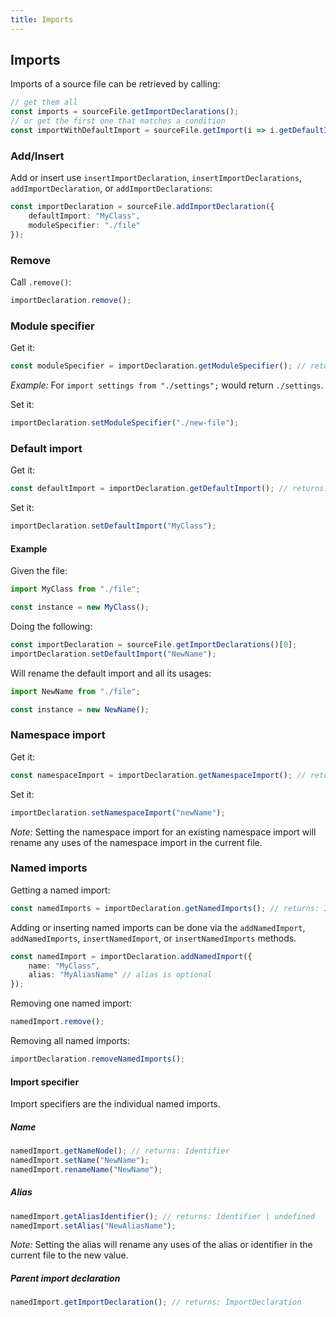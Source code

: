 ```yaml
---
title: Imports
---
```


## Imports

Imports of a source file can be retrieved by calling:

```typescript
// get them all
const imports = sourceFile.getImportDeclarations();
// or get the first one that matches a condition
const importWithDefaultImport = sourceFile.getImport(i => i.getDefaultImport() != null);
```

### Add/Insert

Add or insert use `insertImportDeclaration`, `insertImportDeclarations`, `addImportDeclaration`, or `addImportDeclarations`:

```typescript
const importDeclaration = sourceFile.addImportDeclaration({
    defaultImport: "MyClass",
    moduleSpecifier: "./file"
});
```

### Remove

Call `.remove()`:

```typescript
importDeclaration.remove();
```

### Module specifier

Get it:

```typescript
const moduleSpecifier = importDeclaration.getModuleSpecifier(); // returns: string
```

_Example:_ For `import settings from "./settings";` would return `./settings`.

Set it:

```typescript
importDeclaration.setModuleSpecifier("./new-file");
```

### Default import

Get it:

```typescript
const defaultImport = importDeclaration.getDefaultImport(); // returns: Identifier | undefined
```

Set it:

```typescript
importDeclaration.setDefaultImport("MyClass");
```

#### Example

Given the file:

```typescript
import MyClass from "./file";

const instance = new MyClass();
```

Doing the following:

```typescript
const importDeclaration = sourceFile.getImportDeclarations()[0];
importDeclaration.setDefaultImport("NewName");
````

Will rename the default import and all its usages:

```typescript
import NewName from "./file";

const instance = new NewName();
```

### Namespace import

Get it:

```typescript
const namespaceImport = importDeclaration.getNamespaceImport(); // returns: Identifier | undefined
```

Set it:

```typescript
importDeclaration.setNamespaceImport("newName");
```

_Note:_ Setting the namespace import for an existing namespace import will rename any uses of the namespace import in the current file.

### Named imports

Getting a named import:

```typescript
const namedImports = importDeclaration.getNamedImports(); // returns: ImportSpecifier
```

Adding or inserting named imports can be done via the `addNamedImport`, `addNamedImports`, `insertNamedImport`, or `insertNamedImports` methods.

```typescript
const namedImport = importDeclaration.addNamedImport({
    name: "MyClass",
    alias: "MyAliasName" // alias is optional
});
```

Removing one named import:

```typescript
namedImport.remove();
```

Removing all named imports:

```typescript
importDeclaration.removeNamedImports();
```

#### Import specifier

Import specifiers are the individual named imports.

##### Name

```typescript
namedImport.getNameNode(); // returns: Identifier
namedImport.setName("NewName");
namedImport.renameName("NewName");
```

##### Alias

```typescript
namedImport.getAliasIdentifier(); // returns: Identifier | undefined
namedImport.setAlias("NewAliasName");
```

_Note:_ Setting the alias will rename any uses of the alias or identifier in the current file to the new value.

##### Parent import declaration

```typescript
namedImport.getImportDeclaration(); // returns: ImportDeclaration
```
